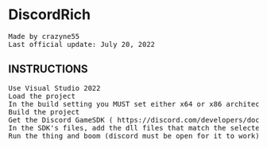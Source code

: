 # DiscordRich
<pre>
Made by crazyne55
Last official update: July 20, 2022
</pre>

## INSTRUCTIONS

<pre>
Use Visual Studio 2022
Load the project
In the build setting you MUST set either x64 or x86 architecture.
Build the project
Get the Discord GameSDK ( https://discord.com/developers/docs/game-sdk/sdk-starter-guide )
In the SDK's files, add the dll files that match the selected architecture above
Run the thing and boom (discord must be open for it to work)
</pre>
